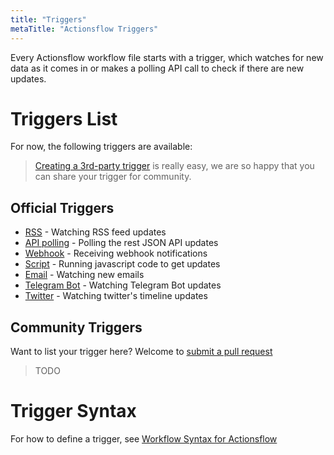 ```yaml
---
title: "Triggers"
metaTitle: "Actionsflow Triggers"
---
```


Every Actionsflow workflow file starts with a trigger, which watches for new data as it comes in or makes a polling API call to check if there are new updates.

# Triggers List

For now, the following triggers are available:

> [Creating a 3rd-party trigger](/docs/creating-triggers.md) is really easy, we are so happy that you can share your trigger for community.

## Official Triggers

- [RSS](/docs/triggers/0-rss.md) - Watching RSS feed updates
- [API polling](/docs/triggers/1-poll.md) - Polling the rest JSON API updates
- [Webhook](/docs/triggers/2-webhook.md) - Receiving webhook notifications
- [Script](/docs/triggers/3-script.md) - Running javascript code to get updates
- [Email](/docs/triggers/4-email.md) - Watching new emails
- [Telegram Bot](https://github.com/actionsflow/actionsflow/tree/master/packages/actionsflow-trigger-telegram_bot) - Watching Telegram Bot updates
- [Twitter](https://github.com/actionsflow/actionsflow/tree/master/packages/actionsflow-trigger-twitter) - Watching twitter's timeline updates

## Community Triggers

Want to list your trigger here? Welcome to [submit a pull request](https://github.com/actionsflow/actionsflow/edit/master/docs/triggers.md)

> TODO

# Trigger Syntax

For how to define a trigger, see [Workflow Syntax for Actionsflow](/docs/workflow.md)
